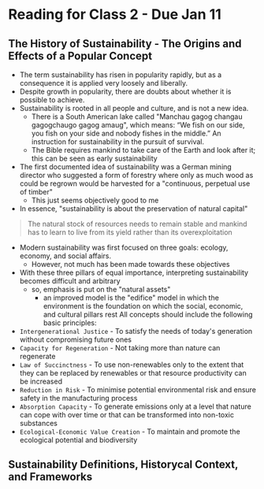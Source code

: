 # Reading for Class 2 - Due Jan 11

## The History of Sustainability - The Origins and Effects of a Popular Concept

- The term sustainability has risen in popularity rapidly, but as a consequence it is applied very loosely and liberally.
- Despite growth in popularity, there are doubts about whether it is possible to achieve.
- Sustainability is rooted in all people and culture, and is not a new idea. 
    - There is a South American lake called "Manchau gagog changau gagogchaugo gagog amaug", which means: “We fish on our side, you fish on your side and nobody fishes in the middle.” An instruction for sustainability in the pursuit of survival.
    - The Bible requires mankind to take care of the Earth and look after it; this can be seen as early sustainability
- The first documented idea of sustainability was a German mining director who suggested a form of forestry where only as much wood as could be regrown would be harvested for a "continuous, perpetual use of timber"
    - This just seems objectively good to me
- In essence, "sustainability is about the preservation of natural capital"
 > The natural stock of resources needs to remain stable and mankind has to learn to live from its yield rather than its overexploitation

- Modern sustainability was first focused on three goals: ecology, economy, and social affairs.
    - However, not much has been made towards these objectives
- With these three pillars of equal importance, interpreting sustainability becomes difficult and arbitrary
    - so, emphasis is put on the "natural assets"
        - an improved model is the "edifice" model in which the environment is the foundation on which the social, economic, and cultural pillars rest
All concepts should include the following basic principles:
- `Intergenerational Justice` - To satisfy the needs of today's generation without compromising future ones
- `Capacity for Regeneration` - Not taking more than nature can regenerate
- `Law of Succinctness` - To use non-renewables only to the extent that they can be replaced by renewables or that resource productivity can be increased
- `Reduction in Risk` - To minimise potential environmental risk and ensure safety in the manufacturing process
- `Absorption Capacity` - To generate emissions only at a level that nature can cope with over time or that can be transformed into non-toxic substances
- `Ecological-Economic Value Creation` - To maintain and promote the ecological potential and biodiversity

## Sustainability Definitions, Historycal Context, and Frameworks

